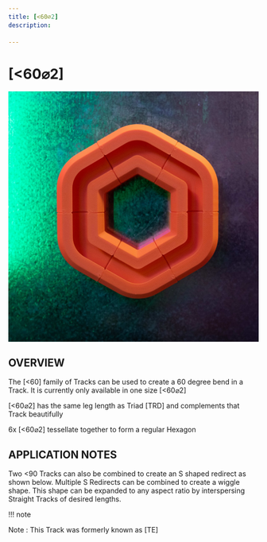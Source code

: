 ```yaml
---
title: [<60⌀2]
description: 

---
```


# **[<60⌀2]**

<img src="/img/TRACKS/stx-60-D2.jpg" style="display: block; margin: auto;">


## OVERVIEW

The [<60] family of Tracks can be used to create a 60 degree bend in a Track. It is currently only available in one size [<60⌀2]

[<60⌀2] has the same leg length as Triad [TRD] and complements that Track beautifully

6x [<60⌀2] tessellate together to form a regular Hexagon




## APPLICATION NOTES


Two <90 Tracks can also be combined to create an S shaped redirect as shown below. Multiple S Redirects can be combined to create a wiggle shape. This shape can be expanded to any aspect ratio by interspersing Straight Tracks of desired lengths.

!!! note 

Note : This Track was formerly known as [TE]